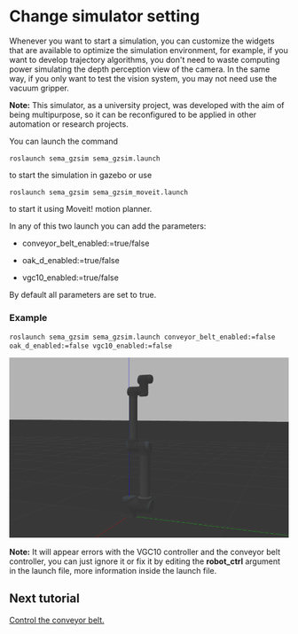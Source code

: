 # Change simulator setting

Whenever you want to start a simulation, you can customize the widgets that are available to optimize the simulation environment, for example, if you want to develop trajectory algorithms, you don't need to waste computing power simulating the depth perception view of the camera. In the same way, if you only want to test the vision system, you may not need use the vacuum gripper.

**Note:** This simulator, as a university project, was developed with the aim of being multipurpose, so it can be reconfigured to be applied in other automation or research projects.

You can launch the command
```
roslaunch sema_gzsim sema_gzsim.launch
```
to start the simulation in gazebo or use
```
roslaunch sema_gzsim sema_gzsim_moveit.launch 
```
to start it using Moveit! motion planner.

In any of this two launch you can add the parameters:

* conveyor_belt_enabled:=true/false

* oak_d_enabled:=true/false     

* vgc10_enabled:=true/false  

By default all parameters are set to true.

### Example
```
roslaunch sema_gzsim sema_gzsim.launch conveyor_belt_enabled:=false oak_d_enabled:=false vgc10_enabled:=false  
```

![Alt text](/imgs/all_disable.png)

**Note:** It will appear errors with the VGC10 controller and the conveyor belt controller, you can just ignore it or fix it by editing the **robot_ctrl** argument in the launch file, more information inside the launch file.

## Next tutorial
 [Control the conveyor belt.](https://github.com/MonkyDCristian/SEMA_Sim/blob/main/documentation/conveyor_belt%20_control.md)

